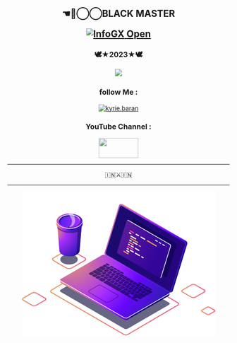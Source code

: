 <h2 align="center">☚✮⃝⃝BLACK MASTER
<p>


<p class="p-lis">
        <a href="https://github.com/alvinbaby/AIRAVAT-PRO" target="_blank" class="toolsp">
            <img title="InfoGX" src="https://github-readme-stats.vercel.app/api/pin/?username=alvinbaby&repo=AIRAVAT-PRO&theme=dark">
        </a>
        <a class="but" href="https://github.com/alvinbaby/AIRAVAT-PRO" target="_blank">
            Open
        </a>
    </div>


<h3 align="center">🕊️★2023★🕊️</h4> 
</p>
</p>
<div align="center">
  <img src=https://www.linkpicture.com/q/PicsArt_03-12-10.51.40.png>


<h3 align="center">follow Me :</h3>
<p align="center">
<a href="https://instagram.com/mr__alvin_07?utm_medium=copy_link" target="blank"><img align="center" src="https://cdn.jsdelivr.net/npm/simple-icons@3.0.1/icons/instagram.svg" alt="kyrie.baran" height="50" width="60" /></a>
</p>

<h3 align="center">YouTube Channel :</h4>
<p align="center">
<a href="https://youtube.com/channel/UCrSi_WwYSHVJ5fsrqFNUPZg" target="blank"><img align="center" src="https://upload.wikimedia.org/wikipedia/commons/thumb/e/e1/Logo_of_YouTube_%282015-2017%29.svg/1200px-Logo_of_YouTube_%282015-2017%29.svg.png" height="45" width="90" /></a>
</p>

--------
🇮🇳⚔️🇮🇳

<!--
**alvinbaby/alvinbaby** is a ✨ _special_ ✨ repository because its `README.md` (this file) appears on your GitHub profile.

Here are some ideas to get you started:

- 🔭 I’m currently working on ...
- 🌱 I’m currently learning ...
- 👯 I’m looking to collaborate on ...
- 🤔 I’m looking for help with ...
- 💬 Ask me about ...
- 📫 How to reach me: ...
- 😄 Pronouns: ...
- ⚡ Fun fact: ...
-->
---- 

<div align="center">
  <img src=computer-.png>
<p>
